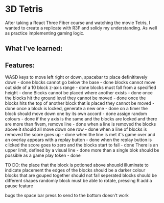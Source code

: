 # 3D Tetris 
After taking a React Three Fiber course and watching the movie Tetris, I wanted to create a replicate with R3F and solidy my understanding. As well as practice implementing gaming logic. 

## What I've learned: 

## Features: 
WASD keys to move left right or down, spacebar to place definititevely down - done
blocks cannot go below the base - done
blocks cannot move out side of a 10 block z-axis range - done
blocks must fall from a specified height - done
Blcoks cannot be placed where another exists - done
once the blocks hit the ground level they cannot be moved - done
once the blocks hits the top of another block that is placed they cannot be moved - done
once a block is locked, generate a new one - done
on a timer the block should move down one by its own accord - done
assign random colours - done 
if the y axis is the same and the blocks are locked and there are more than fivem, remove line - done
when a line is removed the blocks above it should all move down one row - done 
when a line of blocks is removed the score goes up - done
when the line is met it's game over and an overlay appears with a replay button - done
when the replay button is clicked the score goes to zero and the blocks start to fall - done
There is an upper limit, defined by a visual line - done
more than a single blok should be possible as a game play token - done

TO DO:
the place that the block is potioned above shouold illuminate to indicate placement
the edges of the blocks should be a darker colour
blocks that are gouped together should not fall seperated
blocks should be different shapes randomly 
block must be able to rotate, pressing R
add a pause feature


bugs
the space bar press to send to the bottom doesn't work 